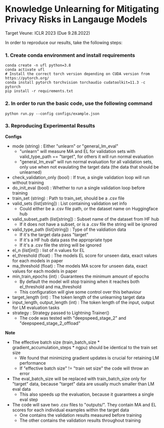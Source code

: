 # Knowledge Unlearning for Mitigating Privacy Risks in Langauge Models

Target Veune: ICLR 2023 (Due 9.28.2022)

In order to reproduce our results, take the following steps:
### 1. Create conda environment and install requirements
```
conda create -n ufl python=3.8
conda activate ufl
# Install the correct torch version depending on CUDA version from https://pytorch.org/
conda install pytorch torchvision torchaudio cudatoolkit=11.3 -c pytorch 
pip install -r requirements.txt
```

### 2. In order to run the basic code, use the following command
```
python run.py --config configs/example.json
```

### 3. Reproducing Experimental Results

**Configs**
- mode (string) : Either "unlearn" or "general_lm_eval"
  - "unlearn" will measure MA and EL for validation sets with valid_type_path == "target", for others it will run normal evaluation
  - "general_lm_eval" will run normal evaluation for all validation sets, only use when not evaulating the target data (the data that should be unlearned) 
- check_validation_only (bool) : If true, a single validation loop will run without training
- do_init_eval (bool) : Whether to run a single validation loop before training
- train_set (string) : Path to train_set, should be a .csv file
- valid_sets (list[string]) : List containing validation set info
  - Could either be a .csv file path, or the dataset name on Huggingface hub
- valid_subset_path (list[string]) : Subset name of the dataset from HF hub
  - If it does not have a subset, or is a .csv file the string will be ignored
- valid_type_path (list[string]) : Type of the valdiation data
  - If it's the target data pass "target"
  - If it's a HF hub data pass the appropriate type
  - If it's a .csv file the string will be ignored
- el_n (list[int]) : list of n values for EL
- el_threshold (float) : The models EL score for unseen data, exact values for each models in paper
- ma_threshold (float) : The models MA score for unseen data, exact values for each models in paper
- min_train_epochs (int) : Guarantees the minimum amount of epochs
  - By default the model will stop training when it reaches both el_threshold and ma_threshold
  - This configuration will give some control over this behaviour
- target_length (int) : The token length of the unlearning target data
- input_length, output_length (int) : The token length of the input, output for LM evaluation tasks
- strategy : Strategy passed to Lightning Trainer()
  - The code was tested with "deepspeed_stage_2" and "deepspeed_stage_2_offload"
  
**Note**
- The effective batch size (train_batch_size * gradient_accumulation_steps * ngpu) should be identical to the train set size
  - We found that minimizing gradient updates is crucial for retaining LM performance
  - If "effective batch size" != "train set size" the code will throw an error
- The eval_batch_size will be replaced with train_batch_size only for "target" data, because "target" data are usually much smaller than LM eval data
  - This also speeds up the evaluation, because it guarantees a single eval step
- The code will save two .csv files to "outputs/". They contain MA and EL scores for each individual examples within the target data
  - One contains the validation results measured before training
  - The other contains the validation results throughout training
